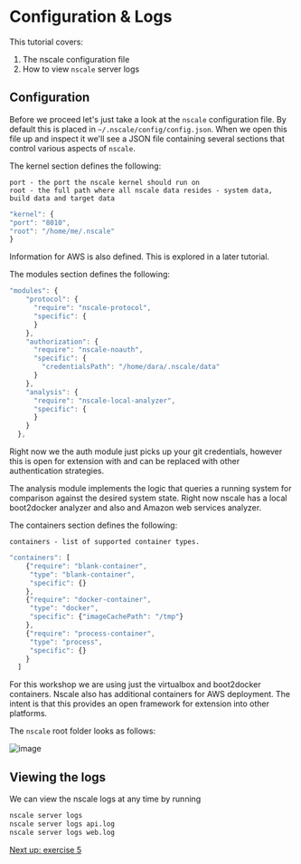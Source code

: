 Configuration & Logs
============

This tutorial covers:

1. The nscale configuration file
2. How to view `nscale` server logs

Configuration
-------------
Before we proceed let's just take a look at the `nscale` configuration file. By default this is placed in `~/.nscale/config/config.json`. When we open this file up and inspect it we'll see a JSON file containing several sections that control various aspects of `nscale`.

The kernel section defines the following:

	port - the port the nscale kernel should run on
	root - the full path where all nscale data resides - system data, build data and target data

```js
"kernel": {
"port": "8010",
"root": "/home/me/.nscale"
}
```

Information for AWS is also defined. This is explored in a later tutorial.

The modules section defines the following:

```js
"modules": {
    "protocol": {
      "require": "nscale-protocol",
      "specific": {
      }
    },
    "authorization": {
      "require": "nscale-noauth",
      "specific": {
        "credentialsPath": "/home/dara/.nscale/data"
      }
    },
    "analysis": {
      "require": "nscale-local-analyzer",
      "specific": {
      }
    }
  },
```

Right now we the auth module just picks up your git credentials, however this is open for extension with and can be replaced with other authentication strategies.

The analysis module implements the logic that queries a running system for comparison against the desired system state. Right now nscale has a local boot2docker analyzer and also and Amazon web services analyzer.

The containers section defines the following:

	containers - list of supported container types.

```js
"containers": [
    {"require": "blank-container",
     "type": "blank-container",
     "specific": {}
    },
    {"require": "docker-container",
     "type": "docker",
     "specific": {"imageCachePath": "/tmp"}
    },
    {"require": "process-container",
     "type": "process",
     "specific": {}
    }
  ]
```

For this workshop we are using just the virtualbox and boot2docker containers. Nscale also has additional containers for AWS deployment. The intent is that this provides an open framework for extension into other platforms.

The `nscale` root folder looks as follows:

![image](https://raw.githubusercontent.com/nearform/nscale-workshop/master/configdir.png)

Viewing the logs
----------------
We can view the nscale logs at any time by running
```bash
nscale server logs
nscale server logs api.log
nscale server logs web.log
```

[Next up: exercise 5](https://github.com/nearform/nscale-workshop/blob/master/ex5.md)
